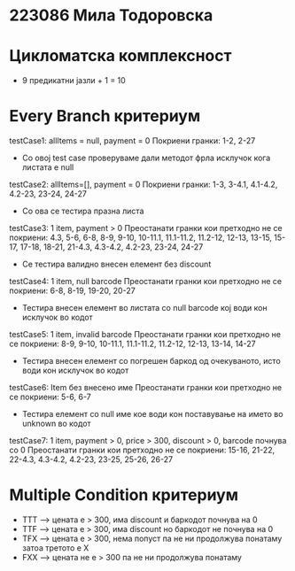 # 223086 Мила Тодоровска

# Цикломатска комплексност
- 9 предикатни јазли + 1 = 10

# Every Branch критериум
testCase1: allItems = null, payment = 0
Покриени гранки: 1-2, 2-27
- Со овој test case проверуваме дали методот фрла исклучок кога листата е null

testCase2: allItems=[], payment = 0
Покриени гранки: 1-3, 3-4.1, 4.1-4.2, 4.2-23, 23-24, 24-27
- Со ова се тестира празна листа

testCase3: 1 item, payment > 0
Преостанати гранки кои претходно не се покриени: 4.3, 5-6, 6-8, 8-9, 9-10, 10-11.1, 11.1-11.2, 11.2-12, 12-13, 13-15, 15-17, 17-18, 18-21, 21-4.3, 4.3-4.2, 4.2-23, 23-24, 24-27
- Се тестира валидно внесен елемент без discount

testCase4: 1 item, null barcode
Преостанати гранки кои претходно не се покриени: 6-8, 8-19, 19-20, 20-27
- Тестира внесен елемент во листата со null barcode кој води кон исклучок во кодот

testCase5: 1 item, invalid barcode
Преостанати гранки кои претходно не се покриени:  8-9, 9-10, 10-11.1, 11.1-11.2, 11.2-12, 12-13, 13-14, 14-27
- Тестира внесен елемент со погрешен баркод од очекуваното, исто води кон исклучок во кодот

testCase6: Item без внесено име
Преостанати гранки кои претходно не се покриени: 5-6, 6-7
- Тестира елемент со null име кое води кон поставување на името во unknown во кодот

testCase7: 1 item, payment > 0, price > 300, discount > 0, barcode почнува со 0
Преостанати гранки кои претходно не се покриени: 15-16, 21-22, 22-4.3, 4.3-4.2, 4.2-23, 23-25, 25-26, 26-27

# Multiple Condition критериум
- TTT --> цената е > 300, има discount и баркодот почнува на 0
- TTF --> цената е > 300, има discount но баркодот не почнува на 0
- TFX --> цената е > 300, нема попуст па не ни продолжува понатаму затоа третото е X
- FXX --> цената не е > 300 па не ни продолжува понатаму

